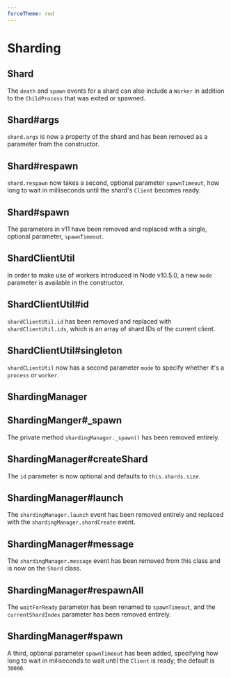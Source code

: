 ```yaml
---
forceTheme: red
---
```


# Sharding

## Shard

The `death` and `spawn` events for a shard can also include a `Worker` in addition to the `ChildProcess` that was exited or spawned.

## Shard#args

`shard.args` is now a property of the shard and has been removed as a parameter from the constructor.

## Shard#respawn

`shard.respawn` now takes a second, optional parameter `spawnTimeout`, how long to wait in milliseconds until the shard's `Client` becomes ready.

## Shard#spawn

The parameters in v11 have been removed and replaced with a single, optional parameter, `spawnTimeout`.

## ShardClientUtil

In order to make use of workers introduced in Node v10.5.0, a new `mode` parameter is available in the constructor.

## ShardClientUtil#id

`shardClientUtil.id` has been removed and replaced with `shardClientUtil.ids`, which is an array of shard IDs of the current client.

## ShardClientUtil#singleton

`shardCLientUtil` now has a second parameter `mode` to specify whether it's a `process` or `worker`.

## ShardingManager

## ShardingManger#_spawn

The private method `shardingManager._spawn()` has been removed entirely.

## ShardingManager#createShard

The `id` parameter is now optional and defaults to `this.shards.size`.

## ShardingManager#launch

The `shardingManager.launch` event has been removed entirely and replaced with the `shardingManager.shardCreate` event.

## ShardingManager#message

The `shardingManager.message` event has been removed from this class and is now on the `Shard` class.

## ShardingManager#respawnAll

The `waitForReady` parameter has been renamed to `spawnTimeout`, and the `currentShardIndex` parameter has been removed entirely.

## ShardingManager#spawn

A third, optional parameter `spawnTimeout` has been added, specifying how long to wait in miliseconds to wait until the `Client` is ready; the default is `30000`.
